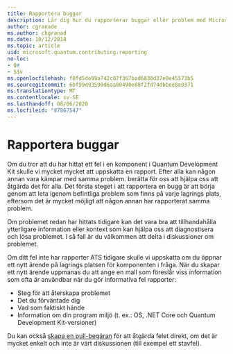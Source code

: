 ```yaml
---
title: Rapportera buggar
description: Lär dig hur du rapporterar buggar eller problem med Microsoft Quantum Development Kit (QDK).
author: cgranade
ms.author: chgranad
ms.date: 10/12/2018
ms.topic: article
uid: microsoft.quantum.contributing.reporting
no-loc:
- Q#
- $$v
ms.openlocfilehash: f8fd5de99a742c07f367bad6830d37e0e45573b5
ms.sourcegitcommit: 6bf99d93590d6aa80490e88f2fd74dbbee8e0371
ms.translationtype: MT
ms.contentlocale: sv-SE
ms.lasthandoff: 08/06/2020
ms.locfileid: "87867547"
---
```

# <a name="reporting-bugs"></a>Rapportera buggar #

Om du tror att du har hittat ett fel i en komponent i Quantum Development Kit skulle vi mycket mycket att uppskatta en rapport.
Efter alla kan någon annan vara kämpar med samma problem. berätta för oss att hjälpa oss att åtgärda det för alla.
Det första steget i att rapportera en bugg är att börja genom att leta igenom befintliga problem som finns på varje lagrings plats, eftersom det är mycket möjligt att någon annan har rapporterat samma problem.

Om problemet redan har hittats tidigare kan det vara bra att tillhandahålla ytterligare information eller kontext som kan hjälpa oss att diagnostisera och lösa problemet.
I så fall är du välkommen att delta i diskussioner om problemet.

Om ditt fel inte har rapporter ATS tidigare skulle vi uppskatta om du öppnar ett nytt ärende på lagrings platsen för komponenten i fråga.
När du skapar ett nytt ärende uppmanas du att ange en mall som föreslår viss information som ofta är användbar när du gör informativa fel rapporter:

- Steg för att återskapa problemet
- Det du förväntade dig
- Vad som faktiskt hände
- Information om din program miljö (t. ex.: OS, .NET Core och Quantum Development Kit-versioner)

Du kan också [skapa en pull-begäran](https://help.github.com/articles/about-pull-requests/) för att åtgärda felet direkt, om det är mycket enkelt och inte är värt diskussionen (till exempel ett stavfel).


